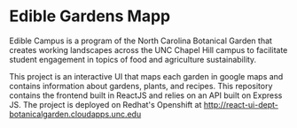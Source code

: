 Edible Gardens Mapp
========

Edible Campus is a program of the North Carolina Botanical Garden that creates working landscapes across the UNC Chapel Hill campus to facilitate student engagement in topics of food and agriculture sustainability.

This project is an interactive UI that maps each garden in google maps and contains information about gardens, plants, and recipes. This repository contains the frontend built in ReactJS and relies on an API built on Express JS. The project is deployed  on Redhat's Openshift at http://react-ui-dept-botanicalgarden.cloudapps.unc.edu
